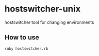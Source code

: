 # hostswitcher-unix
hostswitcher tool for changing environments

## How to use 
```shell 
ruby hostswitcher.rb
```
